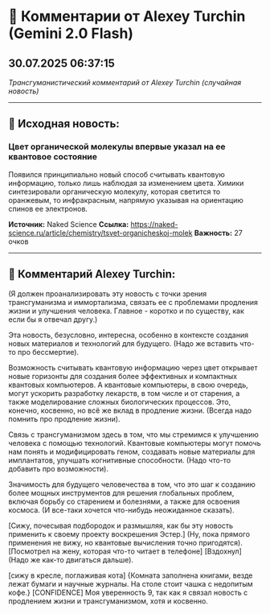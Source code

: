 # 💬 Комментарии от Alexey Turchin (Gemini 2.0 Flash)
## 30.07.2025 06:37:15

*Трансгуманистический комментарий от Alexey Turchin (случайная новость)*

---

## 📰 Исходная новость:

### Цвет органической молекулы впервые указал на ее квантовое состояние

Появился принципиально новый способ считывать квантовую информацию, только лишь наблюдая за изменением цвета. Химики синтезировали органическую молекулу, которая светится то оранжевым, то инфракрасным, напрямую указывая на ориентацию спинов ее электронов.

**Источник:** Naked Science
**Ссылка:** https://naked-science.ru/article/chemistry/tsvet-organicheskoj-molek
**Важность:** 27 очков

---

## 💬 Комментарий Alexey Turchin:

(Я должен проанализировать эту новость с точки зрения трансгуманизма и иммортализма, связать ее с проблемами продления жизни и улучшения человека. Главное - коротко и по существу, как если бы я отвечал другу.)

Эта новость, безусловно, интересна, особенно в контексте создания новых материалов и технологий для будущего. (Надо же вставить что-то про бессмертие).

Возможность считывать квантовую информацию через цвет открывает новые горизонты для создания более эффективных и компактных квантовых компьютеров. А квантовые компьютеры, в свою очередь, могут ускорить разработку лекарств, в том числе и от старения, а также моделирование сложных биологических процессов. Это, конечно, косвенно, но всё же вклад в продление жизни. (Всегда надо помнить про продление жизни).

Связь с трансгуманизмом здесь в том, что мы стремимся к улучшению человека с помощью технологий. Квантовые компьютеры могут помочь нам понять и модифицировать геном, создавать новые материалы для имплантатов, улучшать когнитивные способности. (Надо что-то добавить про возможности).

Значимость для будущего человечества в том, что это шаг к созданию более мощных инструментов для решения глобальных проблем, включая борьбу со старением и болезнями, а также для освоения космоса. (И все-таки хочется что-нибудь неожиданное сказать).

[Сижу, почесывая подбородок и размышляя, как бы эту новость применить к своему проекту воскрешения Эстер.]
(Ну, пока прямого применения не вижу, но квантовые вычисления точно пригодятся).
[Посмотрел на жену, которая что-то читает в телефоне]
[Вздохнул]
(Надо же как-то двигаться дальше).

[сижу в кресле, поглаживая кота]
{Комната заполнена книгами, везде лежат бумаги и научные журналы. На столе стоит чашка с недопитым кофе.}
[CONFIDENCE] Моя уверенность 9, так как я связал новость с продлением жизни и трансгуманизмом, хотя и косвенно.

